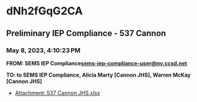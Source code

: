 # dNh2fGqG2CA
## Preliminary IEP Compliance - 537 Cannon
### May 8, 2023, 4:10:23 PM
**FROM: SEMS IEP Compliance<sems-iep-compliance-user@nv.ccsd.net>**

**TO: to SEMS IEP Compliance, Alicia Marty [Cannon JHS], Warren McKay [Cannon JHS]**






* [Attachment: 537 Cannon JHS.xlsx](dNh2fGqG2CA-attachment-1.xlsx)
